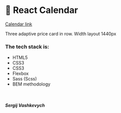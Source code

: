 <h1>📅 React Calendar</h1>

<a href="https://github.com/Sergi0let/react/tree/master/lesson6-conditional-rendering/task5](https://iridescent-crumble-4ba215.netlify.app/)">Calendar link</a>
<br />

<p>Three adaptive price card in row. Width layout 1440px</p>

<h3>The tech stack is:</h3>
<ul>
  <li>HTML5</li>
  <li>CSS3</li>
  <li>CSS3</li>
  <li>Flexbox</li>
  <li>Sass (Scss)</li>
  <li>BEM methodology</li>

</ul>
<br />
<h5>Sergij Vashkevych</h5>
